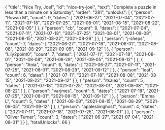{
  "title": "Nice Try, Joel",
  "id": "nice-try-joel",
  "text": "Complete a puzzle in less than a minute on a Saturday",
  "order": "281",
  "unlocks": [
    {
      "person": "Rowan M",
      "count": 9,
      "dates": [
        "2021-06-27",
        "2021-07-04",
        "2021-07-11",
        "2021-07-18",
        "2021-07-25",
        "2021-08-01",
        "2021-08-15",
        "2021-08-22",
        "2021-09-05"
      ]
    },
    {
      "person": "cb",
      "count": 9,
      "dates": [
        "2021-07-04",
        "2021-07-11",
        "2021-07-18",
        "2021-07-25",
        "2021-08-01",
        "2021-08-08",
        "2021-08-15",
        "2021-08-22",
        "2021-08-29"
      ]
    },
    {
      "person": "j-sheps",
      "count": 7,
      "dates": [
        "2021-06-27",
        "2021-07-18",
        "2021-08-01",
        "2021-08-08",
        "2021-08-29",
        "2021-09-05",
        "2021-09-12"
      ]
    },
    {
      "person": "Lily2point0",
      "count": 7,
      "dates": [
        "2021-07-11",
        "2021-07-18",
        "2021-08-01",
        "2021-08-08",
        "2021-08-29",
        "2021-09-05",
        "2021-09-12"
      ]
    },
    {
      "person": "Ania",
      "count": 6,
      "dates": [
        "2021-06-27",
        "2021-07-11",
        "2021-07-25",
        "2021-08-01",
        "2021-08-29",
        "2021-09-12"
      ]
    },
    {
      "person": "leaf",
      "count": 6,
      "dates": [
        "2021-07-11",
        "2021-07-18",
        "2021-08-08",
        "2021-08-15",
        "2021-08-22",
        "2021-09-12"
      ]
    },
    {
      "person": "itsalex",
      "count": 5,
      "dates": [
        "2021-07-18",
        "2021-07-25",
        "2021-08-01",
        "2021-08-08",
        "2021-08-22"
      ]
    },
    {
      "person": "varjmes",
      "count": 5,
      "dates": [
        "2021-07-18",
        "2021-07-25",
        "2021-08-01",
        "2021-08-15",
        "2021-09-12"
      ]
    },
    {
      "person": "Emma L",
      "count": 5,
      "dates": [
        "2021-08-08",
        "2021-08-15",
        "2021-08-29",
        "2021-09-05",
        "2021-09-12"
      ]
    },
    {
      "person": "apaleslimghost",
      "count": 4,
      "dates": [
        "2021-07-11",
        "2021-07-18",
        "2021-07-25",
        "2021-08-01"
      ]
    },
    {
      "person": "Oliver Turner",
      "count": 3,
      "dates": [
        "2021-06-27",
        "2021-07-04",
        "2021-08-01"
      ]
    }
  ],
  "totalUnlocks": 66
}